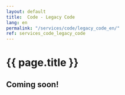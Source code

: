 ```yaml
---
layout: default
title:  Code - Legacy Code
lang: en
permalink: "/services/code/legacy_code_en/"
ref: services_code_legacy_code
---
```

# {{ page.title }}
## Coming soon!
